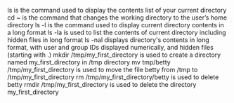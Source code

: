 ls is the command used to display the contents list of your current directory
cd ~ is the command that changes the working directory to the user’s home directory
ls -l is the command used to display current directory contents in a long format
ls -la is used to list the contents of current directory including hidden files in long format
ls -nal displays directory's contents in long format, with user and group IDs displayed numerically, and hidden files (starting with .)
mkdir /tmp/my_first_directory is used to create a directory named my_first_directory in /tmp directory
mv tmp/betty /tmp/my_first_directory is used to move the file betty from /tmp to /tmp/my_first_directory
rm /tmp/my_first_directory/betty is used to delete betty
rmdir /tmp/my_first_directory is used to delete the directory my_first_directory